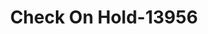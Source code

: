 ---
f_zip-code: 32168
f_state-code: FL
title: Check On Hold-13956
f_phone: 386-426-5300
f_city-only: New Smyrna Beach
f_address: 332 N Dixie Fwy New Smyrna Beach
f_location-unique-id: '13956'
slug: check-on-hold-13956
updated-on: '2024-05-30T13:46:58.046Z'
created-on: '2024-05-30T13:36:59.803Z'
published-on: '2024-05-30T13:54:32.469Z'
f_city-state: cms/city/new-smyrna-beach-fl.md
f_company: cms/company/check-on-hold.md
f_state: cms/state/florida.md
layout: '[payday-loan].html'
tags: payday-loan
---